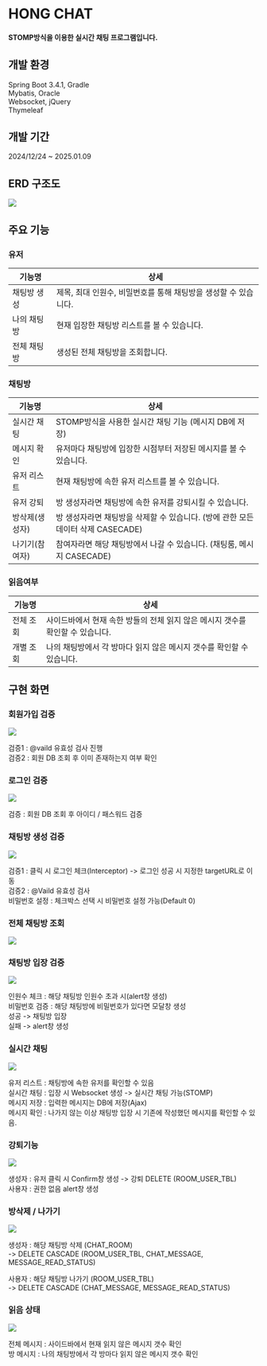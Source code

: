 # HONG CHAT


#### STOMP방식을 이용한 실시간 채팅 프로그램입니다.

## 개발 환경
Spring Boot 3.4.1, Gradle <br>
Mybatis, Oracle <br>
Websocket, jQuery  
Thymeleaf

## 개발 기간
2024/12/24 ~ 2025.01.09

## ERD 구조도
<img src="\src\main\resources\static\images\ERD구조도.PNG"/>

## 주요 기능

### 유저
기능명 | 상세
-------|-----
채팅방 생성 | 제목, 최대 인원수, 비밀번호를 통해 채팅방을 생성할 수 있습니다.
나의 채팅방 | 현재 입장한 채팅방 리스트를 볼 수 있습니다.
전체 채팅방 | 생성된 전체 채팅방을 조회합니다.

### 채팅방
기능명 | 상세
-------|-----
실시간 채팅 | STOMP방식을 사용한 실시간 채팅 기능 (메시지 DB에 저장)
메시지 확인 | 유저마다 채팅방에 입장한 시점부터 저장된 메시지를 볼 수 있습니다.
유저 리스트 | 현재 채팅방에 속한 유저 리스트를 볼 수 있습니다.
유저 강퇴 | 방 생성자라면 채팅방에 속한 유저를 강퇴시킬 수 있습니다.
방삭제(생성자) | 방 생성자라면 채팅방을 삭제할 수 있습니다. (방에 관한 모든 데이터 삭제 CASECADE)
나기기(참여자) | 참여자라면 해당 채팅방에서 나갈 수 있습니다. (채팅룸, 메시지 CASECADE)

### 읽음여부
기능명 | 상세
-------|-----
전체 조회 | 사이드바에서 현재 속한 방들의 전체 읽지 않은 메시지 갯수를 확인할 수 있습니다.
개별 조회 | 나의 채팅방에서 각 방마다 읽지 않은 메시지 갯수를 확인할 수 있습니다. 

## 구현 화면

### 회원가입 검증
<img src="\src\main\resources\static\images\회원검증.PNG"/>

검증1 : @vaild 유효성 검사 진행  
검증2 : 회원 DB 조회 후 이미 존재하는지 여부 확인  

### 로그인 검증
<img src="\src\main\resources\static\images\로긴검증.PNG"/>

검증 : 회원 DB 조회 후 아이디 / 패스워드 검증

### 채팅방 생성 검증
<img src="\src\main\resources\static\images\채팅방검증.PNG"/>

검증1 : 클릭 시 로그인 체크(Interceptor) -> 로그인 성공 시 지정한 targetURL로 이동  
검증2 : @Vaild 유효성 검사  
비밀번호 설정 : 체크박스 선택 시 비밀번호 설정 가능(Default 0)

### 전체 채팅방 조회
<img src="\src\main\resources\static\images\전체 채팅방.PNG"/>

### 채팅방 입장 검증
<img src="\src\main\resources\static\images\채팅방비밀번호검증.PNG"/>

인원수 체크 : 해당 채팅방 인원수 초과 시(alert창 생성)  
비밀번호 검증 : 해당 채팅방에 비밀번호가 있다면 모달창 생성  
성공 -> 채팅방 입장  
실패 -> alert창 생성

### 실시간 채팅
<img src="\src\main\resources\static\images\채팅방기능.PNG"/>

유저 리스트 : 채팅방에 속한 유저를 확인할 수 있음  
실시간 채팅 : 입장 시 Websocket 생성 -> 실시간 채팅 가능(STOMP)  
메시지 저장 : 입력한 메시지는 DB에 저장(Ajax)  
메시지 확인 : 나가지 않는 이상 채팅방 입장 시 기존에 작성했던 메시지를 확인할 수 있음.

### 강퇴기능
<img src="\src\main\resources\static\images\강퇴기능스.PNG"/>

생성자 : 유저 클릭 시 Confirm창 생성 -> 강퇴 DELETE (ROOM_USER_TBL)  
사용자 : 권한 없음 alert창 생성

### 방삭제 / 나가기
<img src="\src\main\resources\static\images\방나가기삭제.PNG"/>

생성자 : 해당 채팅방 삭제 (CHAT_ROOM)  
-> DELETE CASCADE (ROOM_USER_TBL, CHAT_MESSAGE, MESSAGE_READ_STATUS)    

사용자 : 해당 채팅방 나가기 (ROOM_USER_TBL)  
-> DELETE CASCADE (CHAT_MESSAGE, MESSAGE_READ_STATUS)

### 읽음 상태 
<img src="\src\main\resources\static\images\읽음상태.PNG"/>

전체 메시지 : 사이드바에서 현재 읽지 않은 메시지 갯수 확인  
방 메시지 : 나의 채팅방에서 각 방마다 읽지 않은 메시지 갯수 확인





